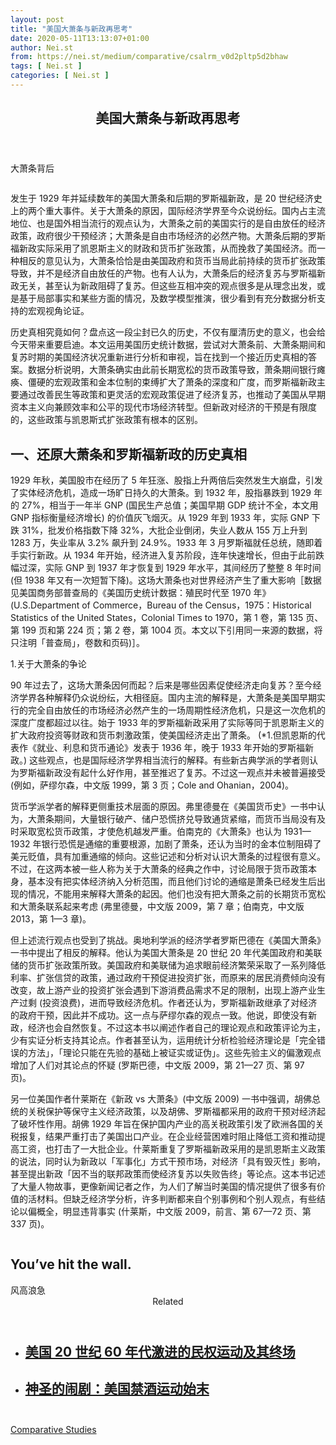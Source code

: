 ```yaml
---
layout: post
title: "美国大萧条与新政再思考"
date: 2020-05-11T13:13:07+01:00
author: Nei.st
from: https://nei.st/medium/comparative/csalrm_v0d2pltp5d2bhaw
tags: [ Nei.st ]
categories: [ Nei.st ]
---
```


<article class="post-19865 post type-post status-publish format-standard hentry category-comparative" id="post-19865">
 <header class="page-header medium Archives">
  <div class="page-header__image">
  </div>
  <div class="page-header__content">
   <h1 class="page-title text-align-center">
    美国大萧条与新政再思考
   </h1>
  </div>
 </header>
 <div class="entry-content aesop-entry-content" id="post-19865-content">
  <link as="font" crossorigin="anonymous" href="//cdn.jsdelivr.net/gh/0nd1jyU39XQ/_/glyph/font-face/0uIzqoZjSuJfvSBnvgXTcApMtcVhMcpr.woff" rel="preload" type="font/woff"/>
  <link as="font" crossorigin="anonymous" href="//cdn.jsdelivr.net/gh/0nd1jyU39XQ/_/glyph/font-face/1sTnSLZWDKucPX6SAk.woff" rel="preload" type="font/woff"/>
  <p class="blog-post__description">
   大萧条背后
  </p>
  <span id="more-19865">
  </span>
  <div class="container large img edge">
   <div class="aspectRatioPlaceholder">
    <div class="progressiveMedia" data-height="1334" data-width="2000">
     <img alt="" class="progressiveMedia-image lazyload" data-src="https://cdn.jsdelivr.net/gh/0nd1jyU39XQ/_/img/1/i2NU_Hx4lAWU.jpg" src="https://cdn.jsdelivr.net/gh/0nd1jyU39XQ/_/img/1/i2NU_Hx4lAWU.jpg"/>
    </div>
   </div>
  </div>
  <p>
   发生于 1929 年并延续数年的美国大萧条和后期的罗斯福新政，是 20 世纪经济史上的两个重大事件。关于大萧条的原因，国际经济学界至今众说纷纭。国内占主流地位、也是国外相当流行的观点认为，大萧条之前的美国实行的是自由放任的经济政策，政府很少干预经济；大萧条是自由市场经济的必然产物。大萧条后期的罗斯福新政实际采用了凯恩斯主义的财政和货币扩张政策，从而挽救了美国经济。而一种相反的意见认为，大萧条恰恰是由美国政府和货币当局此前持续的货币扩张政策导致，并不是经济自由放任的产物。也有人认为，大萧条后的经济复苏与罗斯福新政无关，甚至认为新政阻碍了复苏。但这些互相冲突的观点很多是从理念出发，或是基于局部事实和某些方面的情况，及数学模型推演，很少看到有充分数据分析支持的宏观视角论证。
  </p>
  <p>
   历史真相究竟如何？盘点这一段尘封已久的历史，不仅有厘清历史的意义，也会给今天带来重要启迪。本文运用美国历史统计数据，尝试对大萧条前、大萧条期间和复苏时期的美国经济状况重新进行分析和审视，旨在找到一个接近历史真相的答案。数据分析说明，大萧条确实由此前长期宽松的货币政策导致，萧条期间银行瘫痪、僵硬的宏观政策和金本位制的束缚扩大了萧条的深度和广度，而罗斯福新政主要通过改善民生等政策和更灵活的宏观政策促进了经济复苏，也推动了美国从早期资本主义向兼顾效率和公平的现代市场经济转型。但新政对经济的干预是有限度的，这些政策与凯恩斯式扩张政策有根本的区别。
  </p>
  <h2>
   一、还原大萧条和罗斯福新政的历史真相
  </h2>
  <p>
   1929 年秋，美国股市在经历了 5 年狂涨、股指上升两倍后突然发生大崩盘，引发了实体经济危机，造成一场旷日持久的大萧条。到 1932 年，股指暴跌到 1929 年的 27%，相当于一年半 GNP (国民生产总值；美国早期 GDP 统计不全，本文用 GNP 指标衡量经济增长) 的价值灰飞烟灭。从 1929 年到 1933 年，实际 GNP 下跌 31%，批发价格指数下降 32%，大批企业倒闭，失业人数从 155 万上升到 1283 万，失业率从 3.2% 飙升到 24.9%。1933 年 3 月罗斯福就任总统，随即着手实行新政。从 1934 年开始，经济进入复苏阶段，连年快速增长，但由于此前跌幅过深，实际 GNP 到 1937 年才恢复到 1929 年水平，其间经历了整整 8 年时间 (但 1938 年又有一次短暂下降)。这场大萧条也对世界经济产生了重大影响［数据见美国商务部普查局的《美国历史统计数据：殖民时代至 1970 年》(U.S.Department of Commerce，Bureau of the Census，1975：Historical Statistics of the United States，Colonial Times to 1970，第 1 卷，第 135 页、第 199 页和第 224 页；第 2 卷，第 1004 页。本文以下引用同一来源的数据，将只注明「普查局」，卷数和页码)］。
  </p>
  <p>
   <span class="phNnwJb1vcZnORRPE7cBOQ2">
    1.关于大萧条的争论
   </span>
  </p>
  <p>
   90 年过去了，这场大萧条因何而起？后来是哪些因素促使经济走向复苏？至今经济学界各种解释仍众说纷纭，大相径庭。国内主流的解释是，大萧条是美国早期实行的完全自由放任的市场经济必然产生的一场周期性经济危机，只是这一次危机的深度广度都超过以往。始于 1933 年的罗斯福新政采用了实际等同于凯恩斯主义的扩大政府投资等财政和货币刺激政策，使美国经济走出了萧条。 (*1.但凯恩斯的代表作《就业、利息和货币通论》发表于 1936 年，晚于 1933 年开始的罗斯福新政。) 这些观点，也是国际经济学界相当流行的解释。有些新古典学派的学者则认为罗斯福新政没有起什么好作用，甚至推迟了复苏。不过这一观点并未被普遍接受 (例如，萨缪尔森，中文版 1999，第 3 页；Cole and Ohanian，2004)。
  </p>
  <div class="code-block code-block-1" style="margin: 8px 0; clear: both;">
   <div class="container ads_KbHEVhh8Rw">
    <div class="card card--blog post-sidebar">
     <div class="card-body">
      <div class="logo_ngcontent-kty-0">
      </div>
      <div class="iframe-blocker U6XAMK63Vh00WqvF2BacIQ">
       <div class="background-h60B">
       </div>
       <div class="WumZiPCS4MeMw4pxQ">
       </div>
      </div>
     </div>
     <div class="card-footer">
      <div class="card-footer-wrapper" layout="row bottom-left">
      </div>
     </div>
    </div>
   </div>
  </div>
  <p>
   货币学派学者的解释更侧重技术层面的原因。弗里德曼在《美国货币史》一书中认为，大萧条期间，大量银行破产、储户恐慌挤兑导致通货紧缩，而货币当局没有及时采取宽松货币政策，才使危机越发严重。伯南克的《大萧条》也认为 1931—1932 年银行恐慌是通缩的重要根源，加剧了萧条，还认为当时的金本位制阻碍了美元贬值，具有加重通缩的倾向。这些记述和分析对认识大萧条的过程很有意义。不过，在这两本被一些人称为关于大萧条的经典之作中，讨论局限于货币政策本身，基本没有把实体经济纳入分析范围，而且他们讨论的通缩是萧条已经发生后出现的情况，不能用来解释大萧条的起因。他们也没有把大萧条之前的长期货币宽松和大萧条联系起来考虑 (弗里德曼，中文版 2009，第 7 章；伯南克，中文版 2013，第 1—3 章)。
  </p>
  <p>
   但上述流行观点也受到了挑战。奥地利学派的经济学者罗斯巴德在《美国大萧条》一书中提出了相反的解释。他认为美国大萧条是 20 世纪 20 年代美国政府和美联储的货币扩张政策所致。美国政府和美联储为追求眼前经济繁荣采取了一系列降低利率、扩张信贷的政策，通过政府干预促进投资扩张，而原来的居民消费倾向没有改变，故上游产业的投资扩张会遇到下游消费品需求不足的限制，出现上游产业生产过剩 (投资浪费)，进而导致经济危机。作者还认为，罗斯福新政继承了对经济的政府干预，因此并不成功。这一点与萨缪尔森的观点一致。他说，即使没有新政，经济也会自然恢复。不过这本书以阐述作者自己的理论观点和政策评论为主，少有实证分析支持其论点。作者甚至认为，运用统计分析检验经济理论是「完全错误的方法」，「理论只能在先验的基础上被证实或证伪」。这些先验主义的偏激观点增加了人们对其论点的怀疑 (罗斯巴德，中文版 2009，第 21—27 页、第 97 页)。
  </p>
  <p>
   另一位美国作者什莱斯在《新政 vs 大萧条》(中文版 2009) 一书中强调，胡佛总统的关税保护等保守主义经济政策，以及胡佛、罗斯福都采用的政府干预对经济起了破坏性作用。胡佛 1929 年旨在保护国内产业的高关税政策引发了欧洲各国的关税报复，结果严重打击了美国出口产业。在企业经营困难时阻止降低工资和推动提高工资，也打击了一大批企业。什莱斯重复了罗斯福新政采用的是凯恩斯主义政策的说法，同时认为新政以「军事化」方式干预市场，对经济「具有毁灭性」影响，甚至提出新政「因不当的联邦政策而使经济复苏以失败告终」等论点。这本书记述了大量人物故事，更像新闻记者之作，为人们了解当时美国的情况提供了很多有价值的活材料。但缺乏经济学分析，许多判断都来自个别事例和个别人观点，有些结论以偏概全，明显违背事实 (什莱斯，中文版 2009，前言、第 67—72 页、第 337 页)。
  </p>
  <div class="aesop-content-comp-wrap aesop-content-comp-columns-1" id="aesop-content-component">
   <div class="container img gfw edge">
    <div class="BarrierFailsafe__fullBarrier___2bFWd">
     <div class="aspectRatioPlaceholder nykpaywall">
      <div class="progressiveMedia" data-height="880" data-width="1040">
       <img alt="" class="progressiveMedia-image lazyload" data-src="https://cdn.jsdelivr.net/gh/0nd1jyU39XQ/_/img/1/full-desktop@2x.png" src="https://cdn.jsdelivr.net/gh/0nd1jyU39XQ/_/img/1/full-desktop@2x.png"/>
      </div>
     </div>
     <h1 class="BarrierFailsafe__header___1VGQh">
      You’ve hit the wall.
     </h1>
     <div class="BarrierFailsafe__body___2hQxl">
      风高浪急
      <a class="wdAUwEkxSXQjBoQ" href="https://nei.st/medium/j2c6srlbezlceyrdintsxq" rel="noopener noreferrer nofollow" target="_blank">
       <span class="svgIcon svgIcon--questionMark svgIcon--19px">
       </span>
      </a>
     </div>
    </div>
   </div>
  </div>
  <section class="jsx-1092709871 collection">
   <header class="jsx-1092709871 container">
    <span class="jsx-65431776 text-icon text-right size-md spacing-xxtight weight-medium">
     <span class="jsx-65431776 text">
      <span class="jsx-1092709871">
       Related
      </span>
     </span>
    </span>
   </header>
   <ul class="jsx-1092709871 collection-list">
    <li class="jsx-1092709871">
     <section class="jsx-2013367371 container">
      <div class="jsx-2013367371 content no-cover type-collection">
       <div class="jsx-2013367371 left">
        <a class="jsx-2013367371" href="https://nei.st/medium/caixin/cw877i">
         <h2 class="jsx-2996311878 sidebar">
          美国 20 世纪 60 年代激进的民权运动及其终场
         </h2>
        </a>
       </div>
      </div>
     </section>
    </li>
    <li class="jsx-1092709871">
     <section class="jsx-2013367371 container">
      <div class="jsx-2013367371 content no-cover type-collection">
       <div class="jsx-2013367371 left">
        <a class="jsx-2013367371" href="https://nei.st/medium/caixin/cw888g">
         <h2 class="jsx-2996311878 sidebar">
          神圣的闹剧：美国禁酒运动始末
         </h2>
        </a>
       </div>
      </div>
     </section>
    </li>
   </ul>
  </section>
  <div class="container qyoLgsBMfk2RyP6PZqEQUQ">
   <div class="TA9FsqtAclEQEnnC">
    <a class="q9pBoz6iftkg" href="https://nei.st">
     <div class="ISq0AssRMiRdK46s31e1tA">
      <div class="VBC0sS11TRzyNj7ur4DqLQ">
      </div>
     </div>
    </a>
   </div>
  </div>
  <div class="code-block code-block-2" style="margin: 8px 0; clear: both;">
   <br/>
   <div class="container ads_KbHEVhh8Rw">
    <div class="card card--blog post-sidebar">
     <div class="card-body">
      <div class="logo_ngcontent-kty-0">
      </div>
      <div class="iframe-blocker U6XAMK63Vh00WqvF2BacIQ">
       <div class="background-h60B">
       </div>
       <div class="WumZiPCS4MeMw4pxQ">
       </div>
      </div>
     </div>
     <div class="card-footer">
      <div class="card-footer-wrapper" layout="row bottom-left">
      </div>
     </div>
    </div>
   </div>
  </div>
 </div>
 <footer class="entry-footer">
  <div class="categories icon-link">
   <a href="https://nei.st/category/medium/comparative" rel="category tag">
    Comparative Studies
   </a>
  </div>
 </footer>
</article>

